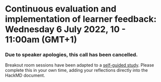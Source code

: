 # Continuous evaluation and implementation of learner feedback: Wednesday 6 July 2022, 10 - 11:00am (GMT+1)

### Due to speaker apologies, this call has been cancelled.

Breakout room sessions have been adapted to a [self-guided study](https://hackmd.io/o0jc-jHkQNynCuaZp9vIDg). Please complete this in your own time, adding your reflections directly into the HackMD document.


